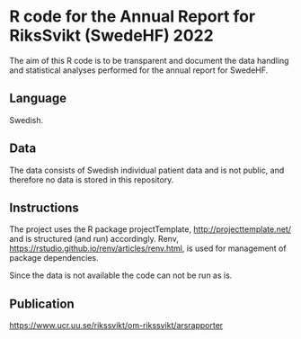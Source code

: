 # R code for the Annual Report for RiksSvikt (SwedeHF) 2022

The aim of this R code is to be transparent and document the data handling 
and statistical analyses performed for the annual report for SwedeHF.

## Language 

Swedish. 

## Data

The data consists of Swedish individual patient data and is not public, 
and therefore no data is stored in this repository. 

## Instructions

The project uses the R package projectTemplate, http://projecttemplate.net/ and 
is structured (and run) accordingly. 
Renv, https://rstudio.github.io/renv/articles/renv.html, is used for 
management of package dependencies.

Since the data is not available the code can not be run as is. 

## Publication

https://www.ucr.uu.se/rikssvikt/om-rikssvikt/arsrapporter 
